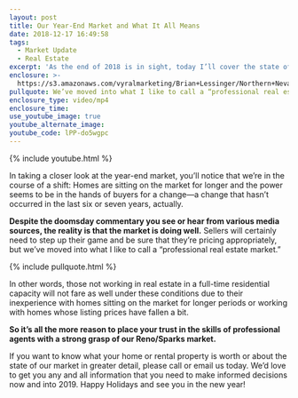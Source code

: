 ```yaml
---
layout: post
title: Our Year-End Market and What It All Means
date: 2018-12-17 16:49:58
tags:
  - Market Update
  - Real Estate
excerpt: 'As the end of 2018 is in sight, today I’ll cover the state of our market.'
enclosure: >-
  https://s3.amazonaws.com/vyralmarketing/Brian+Lessinger/Northern+Nevada+Real+Estate-+The+State+of+the+Market+at+the+End+of+2018.mp4
pullquote: We’ve moved into what I like to call a “professional real estate market.”
enclosure_type: video/mp4
enclosure_time:
use_youtube_image: true
youtube_alternate_image:
youtube_code: lPP-do5wgpc
---
```


{% include youtube.html %}

In taking a closer look at the year-end market, you’ll notice that we’re in the course of a shift: Homes are sitting on the market for longer and the power seems to be in the hands of buyers for a change—a change that hasn’t occurred in the last six or seven years, actually. &nbsp;

**Despite the doomsday commentary you see or hear from various media sources, the reality is that the market is doing well.** Sellers will certainly need to step up their game and be sure that they’re pricing appropriately, but we’ve moved into what I like to call a “professional real estate market.”

{% include pullquote.html %}

In other words, those not working in real estate in a full-time residential capacity will not fare as well under these conditions due to their inexperience with homes sitting on the market for longer periods or working with homes whose listing prices have fallen a bit.

**So it’s all the more reason to place your trust in the skills of professional agents with a strong grasp of our Reno/Sparks market. &nbsp;**

If you want to know what your home or rental property is worth or about the state of our market in greater detail, please call or email us today. We’d love to get you any and all information that you need to make informed decisions now and into 2019. Happy Holidays and see you in the new year!